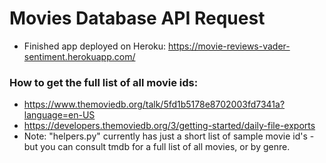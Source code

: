 # Movies Database API Request

* Finished app deployed on Heroku:   https://movie-reviews-vader-sentiment.herokuapp.com/  

### How to get the full list of all movie ids:
* https://www.themoviedb.org/talk/5fd1b5178e8702003fd7341a?language=en-US
* https://developers.themoviedb.org/3/getting-started/daily-file-exports
* Note: "helpers.py" currently has just a short list of sample movie id's - but you can consult tmdb for a full list of all movies, or by genre.
